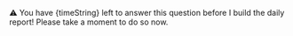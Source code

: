 :warning: You have {timeString} left to answer this question before I build the daily report! Please take a moment to do so now.